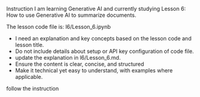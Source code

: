 Instruction
I am learning Generative AI and currently studying 
Lesson 6: How to use Generative AI to summarize documents.

The lesson code file is: l6/Lesson_6.ipynb

- I need an explanation and key concepts based on the  lesson code and lesson title.
- Do not include details about setup or API key configuration of code file.
- update the explanation in l6/Lesson_6.md.
- Ensure the content is clear, concise, and structured
- Make it technical yet easy to understand, with examples where applicable.


follow the instruction